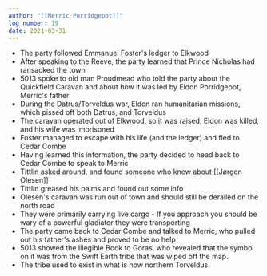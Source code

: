 ```yaml
---
author: "[[Merric Porridgepot]]"
log number: 19
date: 2021-03-31
---
```

- The party followed Emmanuel Foster's ledger to Elkwood
- After speaking to the Reeve, the party learned that Prince Nicholas had ransacked the town
- 5013 spoke to old man Proudmead who told the party about the Quickfield Caravan and about how it was led by Eldon Porridgepot, Merric's father
- During the Datrus/Torveldus war, Eldon ran humanitarian missions, which pissed off both Datrus, and Torveldus
- The caravan operated out of Elkwood, so it was raised, Eldon was killed, and his wife was imprisoned
- Foster managed to escape with his life (and the ledger) and fled to Cedar Combe
- Having learned this information, the party decided to head back to Cedar Combe to speak to Merric
- Tittlin asked around, and found someone who knew about [[Jørgen Olesen]]
- Tittlin greased his palms and found out some info
- Olesen's caravan was run out of town and should still be derailed on the north road
- They were primarily carrying live cargo - If you approach you should be wary of a powerful gladiator they were transporting
- The party came back to Cedar Combe and talked to Merric, who pulled out his father's ashes and proved to be no help
- 5013 showed the Illegible Book to Goras, who revealed that the symbol on it was from the Swift Earth tribe that was wiped off the map.
- The tribe used to exist in what is now northern Torveldus.